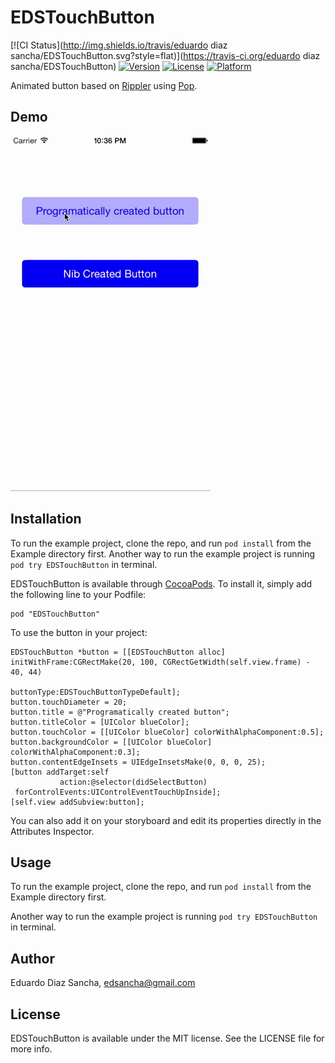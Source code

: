# EDSTouchButton

[![CI Status](http://img.shields.io/travis/eduardo diaz sancha/EDSTouchButton.svg?style=flat)](https://travis-ci.org/eduardo diaz sancha/EDSTouchButton)
[![Version](https://img.shields.io/cocoapods/v/EDSTouchButton.svg?style=flat)](http://cocoadocs.org/docsets/EDSTouchButton)
[![License](https://img.shields.io/cocoapods/l/EDSTouchButton.svg?style=flat)](http://cocoadocs.org/docsets/EDSTouchButton)
[![Platform](https://img.shields.io/cocoapods/p/EDSTouchButton.svg?style=flat)](http://cocoadocs.org/docsets/EDSTouchButton)

Animated button based on [Rippler](http://git.blivesta.com/rippler/) using [Pop](https://github.com/facebook/pop).

## Demo

![Demo](https://raw.githubusercontent.com/edsancha/EDSTouchButton/master/EDSTouchButton-Demo.gif)

## Installation

To run the example project, clone the repo, and run `pod install` from the Example directory first.
Another way to run the example project is running `pod try EDSTouchButton` in terminal.


EDSTouchButton is available through [CocoaPods](http://cocoapods.org). To install
it, simply add the following line to your Podfile:

    pod "EDSTouchButton"


To use the button in your project:

    EDSTouchButton *button = [[EDSTouchButton alloc] initWithFrame:CGRectMake(20, 100, CGRectGetWidth(self.view.frame) - 40, 44)
                                                        buttonType:EDSTouchButtonTypeDefault];
    button.touchDiameter = 20;
    button.title = @"Programatically created button";
    button.titleColor = [UIColor blueColor];
    button.touchColor = [[UIColor blueColor] colorWithAlphaComponent:0.5];
    button.backgroundColor = [[UIColor blueColor] colorWithAlphaComponent:0.3];
    button.contentEdgeInsets = UIEdgeInsetsMake(0, 0, 0, 25);
    [button addTarget:self
               action:@selector(didSelectButton)
     forControlEvents:UIControlEventTouchUpInside];
    [self.view addSubview:button];

You can also add it on your storyboard and edit its properties directly in the Attributes Inspector.

## Usage

To run the example project, clone the repo, and run `pod install` from the Example directory first.

Another way to run the example project is running `pod try EDSTouchButton` in terminal.


## Author

Eduardo Diaz Sancha, edsancha@gmail.com

## License

EDSTouchButton is available under the MIT license. See the LICENSE file for more info.
